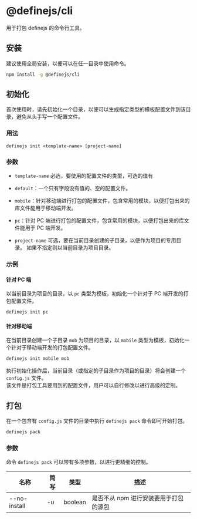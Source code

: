 # @definejs/cli

用于打包 definejs 的命令行工具。

## 安装
建议使用全局安装，以便可以在任一目录中使用命令。

``` bash
npm install -g @definejs/cli

```

## 初始化
首次使用时，请先初始化一个目录，以便可以生成指定类型的模板配置文件到该目录，避免从头手写一个配置文件。

### 用法

`definejs init <template-name> [project-name]`

### 参数
 - `template-name` 必选，要使用的配置文件的类型，可选的值有 
  - `default`：一个只有字段没有值的、空的配置文件。 
  - `mobile`：针对移动端进行打包的配置文件，包含常用的模块，以便打包出来的库文件能用于移动端开发。
  - `pc`：针对 PC 端进行打包的配置文件，包含常用的模块，以便打包出来的库文件能用于 PC 端开发。

 - `project-name` 可选，要在当前目录创建的子目录，以便作为项目的专用目录。 如果不指定则以当前目录为项目目录。

### 示例

#### 针对 PC 端
以当前目录为项目的目录，以 `pc` 类型为模板，初始化一个针对于 PC 端开发的打包配置文件。

``` bash
definejs init pc
```

#### 针对移动端
在当前目录创建一个子目录 `mob` 为项目的目录，以 `mobile` 类型为模板，初始化一个针对于移动端开发的打包配置文件。

``` bash
definejs init mobile mob
```


执行初始化操作后，当前目录（或指定的子目录作为项目的目录）将会创建一个 `config.js` 文件。  
该文件是打包工具要用到的配置文件，用户可以自行修改以进行高级的定制。

## 打包
在一个包含有 `config.js` 文件的目录中执行 `definejs pack` 命令即可开始打包。

``` bash
definejs pack
```

### 参数
命令 `definejs pack` 可以带有多项参数，以进行更精细的控制。



|  名称       |  简写 |  类型    |  描述                          | 
|------------|-------|---------|-------------------------------|
|--no-install|   -u  | boolean | 是否不从 npm 进行安装要用于打包的源包     






